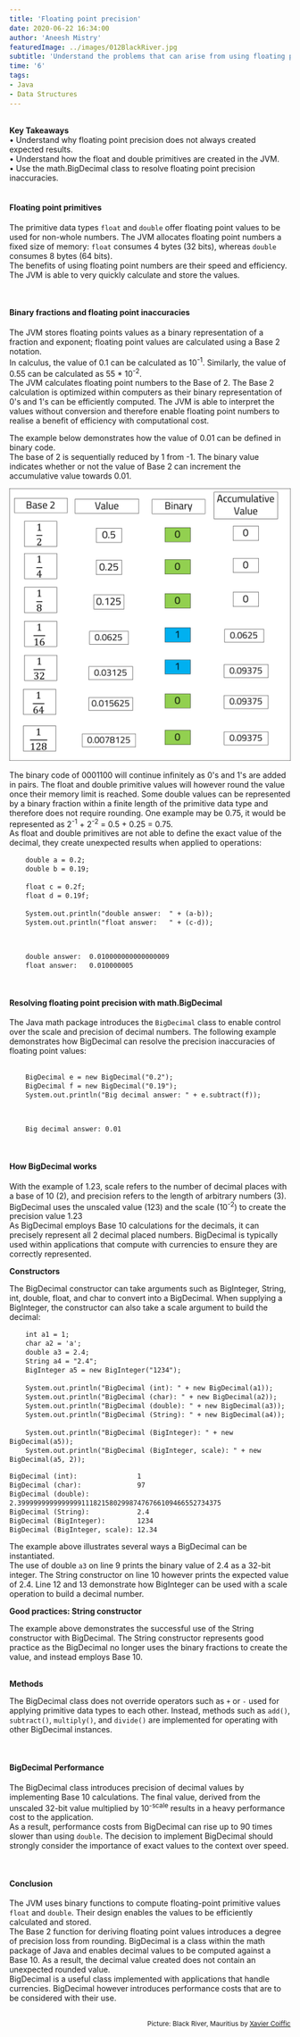 ```yaml
---
title: 'Floating point precision'
date: 2020-06-22 16:34:00
author: 'Aneesh Mistry'
featuredImage: ../images/012BlackRiver.jpg
subtitle: 'Understand the problems that can arise from using floating point primitives such as double and float when handling decimals and the cost-benefit that comes with BigDecimal from the java.math package.'
time: '6'
tags:
- Java
- Data Structures
---
```

<br>
<strong>Key Takeaways</strong><br>
&#8226; Understand why floating point precision does not always created expected results.<br>
&#8226; Understand how the float and double primitives are created in the JVM.<br>
&#8226; Use the math.BigDecimal class to resolve floating point precision inaccuracies.<br>

<br>
<h4>Floating point primitives</h4>
<p>
The primitive data types <code>float</code> and <code>double</code> offer floating point values to be used for non-whole numbers. The JVM allocates floating point numbers a fixed size of memory: <code>float</code> consumes 4 bytes (32 bits), whereas <code>double</code> consumes 8 bytes (64 bits).<br>
The benefits of using floating point numbers are their speed and efficiency. The JVM is able to very quickly calculate and store the values. 
</p>
<br>
<h4>Binary fractions and floating point inaccuracies</h4>
<p>
The JVM stores floating points values as a binary representation of a fraction and exponent; floating point values are calculated using a Base 2 notation.<br>
In calculus, the value of 0.1 can be calculated as 10<sup>-1</sup>. Similarly, the value of 0.55 can be calculated as 55 * 10<sup>-2</sup>.<br>
The JVM calculates floating point numbers to the Base of 2. The Base 2 calculation is optimized within computers as their binary representation of 0's and 1's can be efficiently computed. The JVM is able to interpret the values without conversion and therefore enable floating point numbers to realise a benefit of efficiency with computational cost.
</p>
<p>
The example below demonstrates how the value of 0.01 can be defined in binary code.<br>
The base of 2 is sequentially reduced by 1 from -1. The binary value indicates whether or not the value of Base 2 can increment the accumulative value towards 0.01.<br>
</p>

![Floating points](../../src/images/012BinaryDec.png)


<p>
The binary code of 0001100 will continue infinitely as 0's and 1's are added in pairs. The float and double primitive values will however round the value once their memory limit is reached. Some double values can be represented by a binary fraction within a finite length of the primitive data type and therefore does not require rounding. One example may be 0.75, it would be represented as 2<sup>-1</sup> + 2<sup>-2</sup> = 0.5 + 0.25 = 0.75.<br>
As float and double primitives are not able to define the exact value of the decimal, they create unexpected results when applied to operations:
</p>

```java{numberLines:true}
    double a = 0.2;
    double b = 0.19;

    float c = 0.2f;
    float d = 0.19f;

    System.out.println("double answer:  " + (a-b));
    System.out.println("float answer:   " + (c-d));
```
<br>

```
    double answer:  0.010000000000000009
    float answer:   0.010000005
```

<br>
<h4>Resolving floating point precision with math.BigDecimal</h4>
<p>
The Java math package introduces the <code>BigDecimal</code> class to enable control over the scale and precision of decimal numbers. The following example demonstrates how BigDecimal can resolve the precision inaccuracies of floating point values:
</p>

```java{numberLines:true}

    BigDecimal e = new BigDecimal("0.2");
    BigDecimal f = new BigDecimal("0.19");  
    System.out.println("Big decimal answer: " + e.subtract(f));

```
<br>

```
    Big decimal answer: 0.01
```
<br>
<h4>How BigDecimal works</h4>
<p>
With the example of 1.23, scale refers to the number of decimal places with a base of 10 (2), and precision refers to the length of arbitrary numbers (3). BigDecimal uses the unscaled value (123) and the scale (10<sup>-2</sup>) to create the precision value 1.23<br>
As BigDecimal employs Base 10 calculations for the decimals, it can precisely represent all 2 decimal placed numbers. BigDecimal is typically used within applications that compute with currencies to ensure they are correctly represented. 
</p>
<strong>Constructors</strong>
<p>
The BigDecimal constructor can take arguments such as BigInteger, String, int, double, float, and char to convert into a BigDecimal. When supplying a BigInteger, the constructor can also take a scale argument to build the decimal:
</p>

```java{numberLines:true}
    int a1 = 1;
    char a2 = 'a';
    double a3 = 2.4;
    String a4 = "2.4";
    BigInteger a5 = new BigInteger("1234");

    System.out.println("BigDecimal (int): " + new BigDecimal(a1));
    System.out.println("BigDecimal (char): " + new BigDecimal(a2));
    System.out.println("BigDecimal (double): " + new BigDecimal(a3));
    System.out.println("BigDecimal (String): " + new BigDecimal(a4));

    System.out.println("BigDecimal (BigInteger): " + new BigDecimal(a5));
    System.out.println("BigDecimal (BigInteger, scale): " + new BigDecimal(a5, 2));
```

```
BigDecimal (int):               1
BigDecimal (char):              97
BigDecimal (double):            2.399999999999999911182158029987476766109466552734375
BigDecimal (String):            2.4
BigDecimal (BigInteger):        1234
BigDecimal (BigInteger, scale): 12.34
```

<p>
The example above illustrates several ways a BigDecimal can be instantiated.<br>
The use of double <code>a3</code> on line 9 prints the binary value of 2.4 as a 32-bit integer. The String constructor on line 10 however prints the expected value of 2.4. Line 12 and 13 demonstrate how BigInteger can be used with a scale operation to build a decimal number.
</p>
<strong>Good practices: String constructor</strong>
<p>
The example above demonstrates the successful use of the String constructor with BigDecimal. The String constructor represents good practice as the BigDecimal no longer uses the binary fractions to create the value, and instead employs Base 10.
</p>
<br>
<strong>Methods</strong>
<p>
The BigDecimal class does not override operators such as <code>+</code> or <code>-</code> used for applying primitive data types to each other. Instead, methods such as <code>add()</code>, <code>subtract()</code>, <code>multiply()</code>, and <code>divide()</code> are implemented for operating with other BigDecimal instances.
</p>

<br>
<h4>BigDecimal Performance</h4>
<p>
The BigDecimal class introduces precision of decimal values by implementing Base 10 calculations. The final value, derived from the unscaled 32-bit value multiplied by 10<sup>-scale</sup> results in a heavy performance cost to the application.<br>
As a result, performance costs from BigDecimal can rise up to 90 times slower than using <code>double</code>. The decision to implement BigDecimal should strongly consider the importance of exact values to the context over speed.
</p>
<br>
<h4>Conclusion</h4>
<p>
The JVM uses binary functions to compute floating-point primitive values <code>float</code> and <code>double</code>. Their design enables the values to be efficiently calculated and stored.<br>
The Base 2 function for deriving floating point values introduces a degree of precision loss from rounding. 
BigDecimal is a class within the math package of Java and enables decimal values to be computed against a Base 10. As a result, the decimal value created does not contain an unexpected rounded value.<br>
BigDecimal is a useful class implemented with applications that handle currencies. BigDecimal however introduces performance costs that are to be considered with their use.
</p>

<br>
<small style="float: right;" >Picture: Black River, Mauritius by <a target="_blank" href="https://unsplash.com/@xaviercoiffic">Xavier Coiffic</small></a><br>